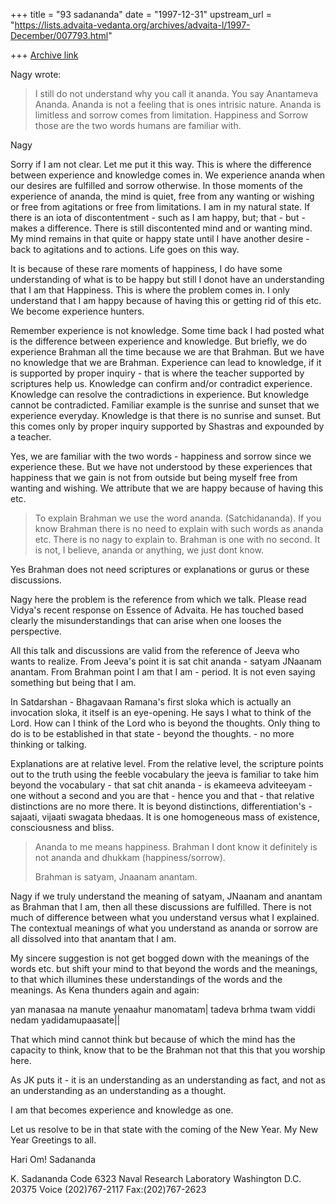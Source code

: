 +++
title = "93 sadananda"
date = "1997-12-31"
upstream_url = "https://lists.advaita-vedanta.org/archives/advaita-l/1997-December/007793.html"

+++
[Archive link](https://lists.advaita-vedanta.org/archives/advaita-l/1997-December/007793.html)

Nagy wrote:

>I still do not understand why you call it ananda.  You say Anantameva Ananda.
>Ananda is not a feeling that is ones intrisic nature.  Ananda is limitless and
>sorrow comes from limitation.  Happiness and Sorrow those are the two words
>humans are familiar with.

Nagy

Sorry if I am not clear.  Let me put it this way.  This is where the
difference between experience and knowledge  comes in.  We experience
ananda when our desires are fulfilled and sorrow otherwise.  In those
moments of the experience of ananda, the mind is quiet, free from any
wanting or wishing or free from agitations or free from limitations.  I am
in my natural state.  If there is an iota of discontentment - such as I am
happy, but;   that - but - makes a difference. There is still discontented
mind and or wanting mind.  My mind remains in that quite or happy state
until I have another desire - back to agitations and to actions.  Life goes
on this way.

It is because of these rare moments of happiness, I do have some
understanding of what is to be happy but still I donot have an
understanding that I am that Happiness. This is where the problem comes in.
I only understand that I am happy because of having this or getting rid of
this etc.  We become experience hunters.

Remember experience is not knowledge.  Some time back I had posted what is
the difference between experience and knowledge.  But briefly, we do
experience Brahman all the time because we are that Brahman.  But we have
no knowledge that we are Brahman.  Experience can lead to knowledge, if it
is supported by proper inquiry - that is where the teacher supported by
scriptures help us. Knowledge can confirm and/or contradict experience.
Knowledge can resolve the contradictions in experience.  But knowledge
cannot be contradicted.  Familiar example is the sunrise and sunset that we
experience everyday. Knowledge is that there is no sunrise and sunset.  But
this comes only by proper inquiry supported by Shastras and expounded by a
teacher.

Yes, we are familiar with the two words - happiness and sorrow since we
experience these.  But we have not understood by these experiences that
happiness that we gain is not from outside but being myself free from
wanting and wishing.  We attribute that we are happy because of having this
etc.

>To explain Brahman we use the word ananda.
>(Satchidananda).  If you know Brahman there is no need to explain with such
>words as ananda etc.  There is no nagy to explain to.   Brahman is one with no
>second.   It is not, I believe, ananda or anything, we just dont know.

Yes Brahman does not need scriptures or explanations or gurus or these
discussions.

Nagy here the problem is the reference from which we talk.  Please read
Vidya's recent response on Essence of Advaita.  He has touched based
clearly the misunderstandings that can arise when one looses the
perspective.

All this talk and discussions are valid from the reference of Jeeva who
wants to realize. From Jeeva's point it is sat chit ananda - satyam JNaanam
anantam. From Brahman point I am that I am - period. It is not even saying
something but being that I am.

In Satdarshan - Bhagavaan Ramana's first sloka which is actually an
invocation sloka, it itself is an eye-opening.  He says I what to think of
the Lord. How can I think of the Lord who is beyond the thoughts.  Only
thing to do is to be established in that state - beyond the thoughts. - no
more thinking or talking.

Explanations are at relative level. From the relative level, the scripture
points out to the truth using the feeble vocabulary the jeeva is familiar
to take him beyond the vocabulary - that sat chit ananda - is ekameeva
adviteeyam - one without a second and you are that - hence you and that -
that relative distinctions are no more there. It is beyond distinctions,
differentiation's - sajaati, vijaati swagata bhedaas.  It is one
homogeneous mass of existence, consciousness and bliss.

>  Ananda to me means
>happiness.
>Brahman I dont know it definitely is not ananda and dhukkam
>(happiness/sorrow).
>
>Brahman is satyam, Jnaanam anantam.

Nagy if we truly understand the meaning of satyam, JNaanam and anantam as
Brahman that I am, then all these discussions are fulfilled.  There is not
much of difference between what you understand versus what I explained.
The contextual meanings of what you understand as ananda or sorrow are all
dissolved into that anantam that I am.

My sincere suggestion is not get bogged down with the meanings of the words
etc. but shift your mind to that beyond the words and the meanings,  to
that which illumines these understandings of the words and the meanings. As
Kena thunders again and again:

 yan manasaa na manute yenaahur manomatam|
 tadeva brhma twam viddi nedam yadidamupaasate||

That which mind cannot think but because of which the mind has the capacity
to think, know that to be the Brahman not that this that you worship here.

As JK puts it - it is an understanding as an understanding as fact, and not
as an understanding as an understanding as a thought.

I am that becomes experience and knowledge as one.

Let us resolve to be in that state with the coming of the New Year.  My
New Year Greetings to all.


Hari Om!
Sadananda




K. Sadananda
Code 6323
Naval Research Laboratory
Washington D.C. 20375
Voice (202)767-2117
Fax:(202)767-2623

